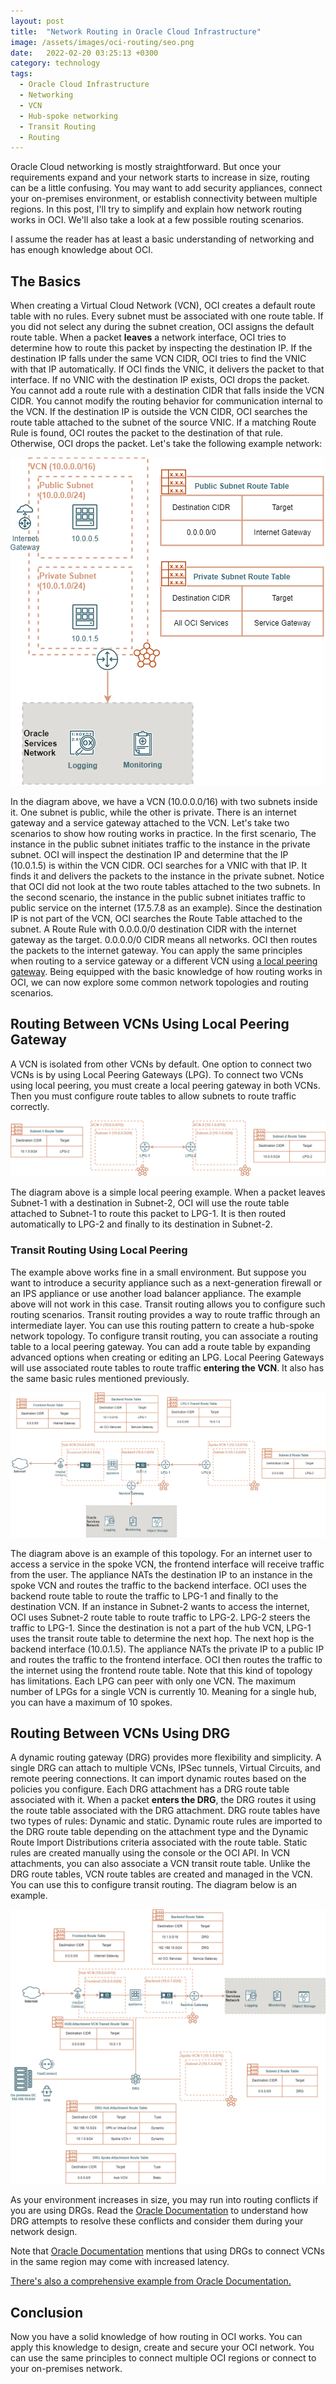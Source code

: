 ```yaml
---
layout: post
title:  "Network Routing in Oracle Cloud Infrastructure"
image: /assets/images/oci-routing/seo.png
date:   2022-02-20 03:25:13 +0300
category: technology
tags:
  - Oracle Cloud Infrastructure
  - Networking
  - VCN
  - Hub-spoke networking
  - Transit Routing
  - Routing
---
```


Oracle Cloud networking is mostly straightforward. But once your requirements expand and your network starts to increase in size, routing can be a little confusing. You may want to add security appliances, connect your on-premises environment, or establish connectivity between multiple regions. In this post, I'll try to simplify and explain how network routing works in OCI. We'll also take a look at a few possible routing scenarios.

I assume the reader has at least a basic understanding of networking and has enough knowledge about OCI.

## The Basics
When creating a Virtual Cloud Network (VCN), OCI creates a default route table with no rules. Every subnet must be associated with one route table. If you did not select any during the subnet creation, OCI assigns the default route table.
When a packet **leaves** a network interface, OCI tries to determine how to route this packet by inspecting the destination IP. If the destination IP falls under the same VCN CIDR, OCI tries to find the VNIC with that IP automatically. If OCI finds the VNIC, it delivers the packet to that interface. If no VNIC with the destination IP exists, OCI drops the packet. You cannot add a route rule with a destination CIDR that falls inside the VCN CIDR. You cannot modify the routing behavior for communication internal to the VCN.
If the destination IP is outside the VCN CIDR, OCI searches the route table attached to the subnet of the source VNIC. If a matching Route Rule is found, OCI routes the packet to the destination of that rule. Otherwise, OCI drops the packet.
Let's take the following example network:

![Basic Routing Example](/assets/images/oci-routing/basic-example.png)

In the diagram above, we have a VCN (10.0.0.0/16) with two subnets inside it. One subnet is public, while the other is private. There is an internet gateway and a service gateway attached to the VCN. Let's take two scenarios to show how routing works in practice.
In the first scenario, The instance in the public subnet initiates traffic to the instance in the private subnet. OCI will inspect the destination IP and determine that the IP (10.0.1.5) is within the VCN CIDR. OCI searches for a VNIC with that IP. It finds it and delivers the packets to the instance in the private subnet. Notice that OCI did not look at the two route tables attached to the two subnets.
In the second scenario, the instance in the public subnet initiates traffic to public service on the internet (17.5.7.8 as an example). Since the destination IP is not part of the VCN, OCI searches the Route Table attached to the subnet. A Route Rule with 0.0.0.0/0 destination CIDR with the internet gateway as the target. 0.0.0.0/0 CIDR means all networks. OCI then routes the packets to the internet gateway.
You can apply the same principles when routing to a service gateway or a different VCN using [a local peering gateway](https://docs.oracle.com/en-us/iaas/Content/Network/Tasks/localVCNpeering.htm).
Being equipped with the basic knowledge of how routing works in OCI, we can now explore some common network topologies and routing scenarios.

## Routing Between VCNs Using Local Peering Gateway
A VCN is isolated from other VCNs by default. One option to connect two VCNs is by using Local Peering Gateways (LPG).
To connect two VCNs using local peering, you must create a local peering gateway in both VCNs. Then you must configure route tables to allow subnets to route traffic correctly.

![Basic Routing Example](/assets/images/oci-routing/basic-lpg.png)

The diagram above is a simple local peering example. When a packet leaves Subnet-1 with a destination in Subnet-2, OCI will use the route table attached to Subnet-1 to route this packet to LPG-1. It is then routed automatically to LPG-2 and finally to its destination in Subnet-2.

### Transit Routing Using Local Peering
The example above works fine in a small environment. But suppose you want to introduce a security appliance such as a next-generation firewall or an IPS appliance or use another load balancer appliance. The example above will not work in this case.
Transit routing allows you to configure such routing scenarios. Transit routing provides a way to route traffic through an intermediate layer. You can use this routing pattern to create a hub-spoke network topology. To configure transit routing, you can associate a routing table to a local peering gateway. You can add a route table by expanding advanced options when creating or editing an LPG. Local Peering Gateways will use associated route tables to route traffic **entering the VCN**. It also has the same basic rules mentioned previously.

![Basic Routing Example](/assets/images/oci-routing/lpg-hub-spoke.png)

The diagram above is an example of this topology. For an internet user to access a service in the spoke VCN, the frontend interface will receive traffic from the user. The appliance NATs the destination IP to an instance in the spoke VCN and routes the traffic to the backend interface. OCI uses the backend route table to route the traffic to LPG-1 and finally to the destination VCN.
If an instance in Subnet-2 wants to access the internet, OCI uses Subnet-2 route table to route traffic to LPG-2. LPG-2 steers the traffic to LPG-1. Since the destination is not a part of the hub VCN, LPG-1 uses the transit route table to determine the next hop. The next hop is the backend interface (10.0.1.5). The appliance NATs the private IP to a public IP and routes the traffic to the frontend interface. OCI then routes the traffic to the internet using the frontend route table.
Note that this kind of topology has limitations. Each LPG can peer with only one VCN. The maximum number of LPGs for a single VCN is currently 10. Meaning for a single hub, you can have a maximum of 10 spokes.

## Routing Between VCNs Using DRG
A dynamic routing gateway (DRG) provides more flexibility and simplicity. A single DRG can attach to multiple VCNs, IPSec tunnels, Virtual Circuits, and remote peering connections. It can import dynamic routes based on the policies you configure.
Each DRG attachment has a DRG route table associated with it. When a packet **enters the DRG**, the DRG routes it using the route table associated with the DRG attachment. DRG route tables have two types of rules: Dynamic and static. Dynamic route rules are imported to the DRG route table depending on the attachment type and the Dynamic Route Import Distributions criteria associated with the route table. Static rules are created manually using the console or the OCI API.
In VCN attachments, you can also associate a VCN transit route table. Unlike the DRG route tables, VCN route tables are created and managed in the VCN. You can use this to configure transit routing. The diagram below is an example.

![Basic Routing Example](/assets/images/oci-routing/drg.png)

As your environment increases in size, you may run into routing conflicts if you are using DRGs. Read the [Oracle Documentation](https://docs.oracle.com/en-us/iaas/Content/Network/Tasks/managingDRGs.htm#managingDRGs_topic_drg_routing__conflicts) to understand how DRG attempts to resolve these conflicts and consider them during your network design.

Note that [Oracle Documentation](https://docs.oracle.com/en-us/iaas/Content/Network/Tasks/scenario_d.htm) mentions that using DRGs to connect VCNs in the same region may come with increased latency.

[There's also a comprehensive example from Oracle Documentation.](https://docs.oracle.com/en-us/iaas/Content/Network/Tasks/scenario_g.htm)

## Conclusion
Now you have a solid knowledge of how routing in OCI works. You can apply this knowledge to design, create and secure your OCI network. You can use the same principles to connect multiple OCI regions or connect to your on-premises network.